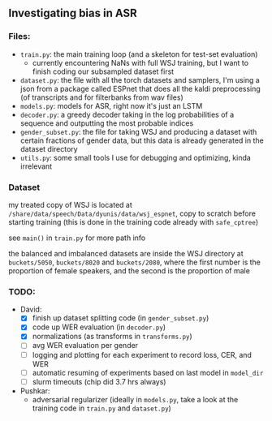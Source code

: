 ## Investigating bias in ASR

### Files:
- `train.py`: the main training loop (and a skeleton for test-set evaluation)
  - currently encountering NaNs with full WSJ training, but I want to finish 
    coding our subsampled dataset first
- `dataset.py`: the file with all the torch datasets and samplers, I'm using 
  a json from a package called ESPnet that does all the kaldi preprocessing (of
  transcripts and for filterbanks from wav files)
- `models.py`: models for ASR, right now it's just an LSTM
- `decoder.py`: a greedy decoder taking in the log probabilities of a sequence
  and outputting the most probable indices
- `gender_subset.py`: the file for taking WSJ and producing a dataset with 
  certain fractions of gender data, but this data is already generated in the
  dataset directory
- `utils.py`: some small tools I use for debugging and optimizing, kinda 
  irrelevant

### Dataset
my treated copy of WSJ is located at `/share/data/speech/Data/dyunis/data/wsj_espnet`,
copy to scratch before starting training (this is done in the training code 
already with `safe_cptree`)

see `main()` in `train.py` for more path info

the balanced and imbalanced datasets are inside the WSJ directory at 
`buckets/5050`, `buckets/8020` and `buckets/2080`, where the first number is 
the proportion of female speakers, and the second is the proportion of male

### TODO:
- David:
  - [x] finish up dataset splitting code (in `gender_subset.py`)
  - [x] code up WER evaluation (in `decoder.py`)
  - [x] normalizations (as transforms in `transforms.py`)
  - [ ] avg WER evaluation per gender
  - [ ] logging and plotting for each experiment to record loss, CER, and WER
  - [ ] automatic resuming of experiments based on last model in `model_dir`
  - [ ] slurm timeouts (chip did 3.7 hrs always)
- Pushkar:
  - adversarial regularizer (ideally in `models.py`, take a look at the training
    code in `train.py` and `dataset.py`)

